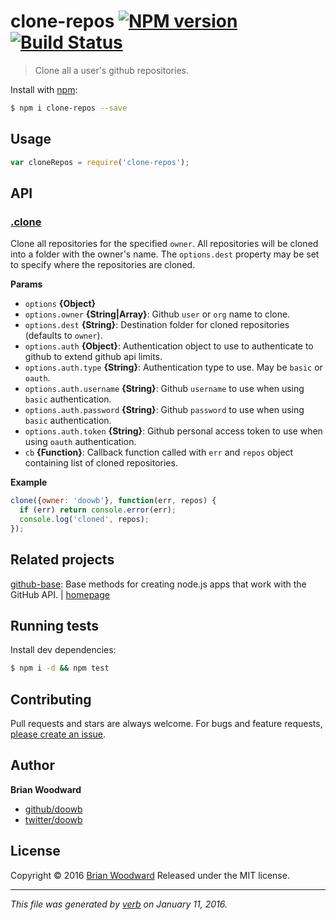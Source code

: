 # clone-repos [![NPM version](https://img.shields.io/npm/v/clone-repos.svg)](https://www.npmjs.com/package/clone-repos) [![Build Status](https://img.shields.io/travis/doowb/clone-repos.svg)](https://travis-ci.org/doowb/clone-repos)

> Clone all a user's github repositories.

Install with [npm](https://www.npmjs.com/):

```sh
$ npm i clone-repos --save
```

## Usage

```js
var cloneRepos = require('clone-repos');
```

## API

### [.clone](index.js#L39)
Clone all repositories for the specified `owner`. All repositories will be cloned into a folder with the owner's name. The `options.dest` property may be set to specify where the repositories are cloned.


**Params**

* `options` **{Object}**    
* `options.owner` **{String|Array}**: Github `user` or `org` name to clone.    
* `options.dest` **{String}**: Destination folder for cloned repositories (defaults to `owner`).    
* `options.auth` **{Object}**: Authentication object to use to authenticate to github to extend github api limits.    
* `options.auth.type` **{String}**: Authentication type to use. May be `basic` or `oauth`.    
* `options.auth.username` **{String}**: Github `username` to use when using `basic` authentication.    
* `options.auth.password` **{String}**: Github `password` to use when using `basic` authentication.    
* `options.auth.token` **{String}**: Github personal access token to use when using `oauth` authentication.    
* `cb` **{Function}**: Callback function called with `err` and `repos` object containing list of cloned repositories.    

**Example**



```js
clone({owner: 'doowb'}, function(err, repos) {
  if (err) return console.error(err);
  console.log('cloned', repos);
});
```



## Related projects
[github-base](https://www.npmjs.com/package/github-base): Base methods for creating node.js apps that work with the GitHub API. | [homepage](https://github.com/jonschlinkert/github-base)

## Running tests
Install dev dependencies:

```sh
$ npm i -d && npm test
```

## Contributing
Pull requests and stars are always welcome. For bugs and feature requests, [please create an issue](https://github.com/doowb/clone-repos/issues/new).

## Author
**Brian Woodward**

+ [github/doowb](https://github.com/doowb)
+ [twitter/doowb](http://twitter.com/doowb)

## License
Copyright © 2016 [Brian Woodward](https://github.com/doowb)
Released under the MIT license.

***

_This file was generated by [verb](https://github.com/verbose/verb) on January 11, 2016._
